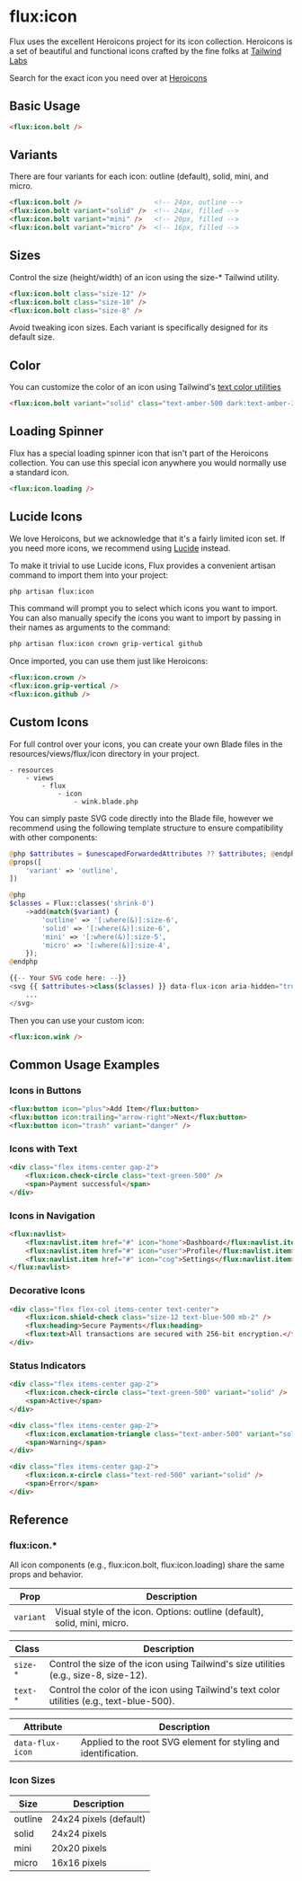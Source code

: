 # flux:icon

Flux uses the excellent Heroicons project for its icon collection. Heroicons is a set of beautiful and functional icons crafted by the fine folks at [Tailwind Labs](https://tailwindcss.com/)

Search for the exact icon you need over at [Heroicons](https://heroicons.com/)

## Basic Usage

```html
<flux:icon.bolt />
```

## Variants

There are four variants for each icon: outline (default), solid, mini, and micro.

```html
<flux:icon.bolt />                  <!-- 24px, outline -->
<flux:icon.bolt variant="solid" />  <!-- 24px, filled -->
<flux:icon.bolt variant="mini" />   <!-- 20px, filled -->
<flux:icon.bolt variant="micro" />  <!-- 16px, filled -->
```

## Sizes

Control the size (height/width) of an icon using the size-\* Tailwind utility.

```html
<flux:icon.bolt class="size-12" />
<flux:icon.bolt class="size-10" />
<flux:icon.bolt class="size-8" />
```

Avoid tweaking icon sizes. Each variant is specifically designed for its default size.

## Color

You can customize the color of an icon using Tailwind's [text color utilities](https://tailwindcss.com/docs/text-color)

```html
<flux:icon.bolt variant="solid" class="text-amber-500 dark:text-amber-300" />
```

## Loading Spinner

Flux has a special loading spinner icon that isn't part of the Heroicons collection. You can use this special icon anywhere you would normally use a standard icon.

```html
<flux:icon.loading />
```

## Lucide Icons

We love Heroicons, but we acknowledge that it's a fairly limited icon set. If you need more icons, we recommend using [Lucide](https://lucide.dev/) instead.

To make it trivial to use Lucide icons, Flux provides a convenient artisan command to import them into your project:

```bash
php artisan flux:icon
```

This command will prompt you to select which icons you want to import. You can also manually specify the icons you want to import by passing in their names as arguments to the command:

```bash
php artisan flux:icon crown grip-vertical github
```

Once imported, you can use them just like Heroicons:

```html
<flux:icon.crown />
<flux:icon.grip-vertical />
<flux:icon.github />
```

## Custom Icons

For full control over your icons, you can create your own Blade files in the resources/views/flux/icon directory in your project.

```
- resources
    - views
        - flux
            - icon
                - wink.blade.php
```

You can simply paste SVG code directly into the Blade file, however we recommend using the following template structure to ensure compatibility with other components:

```php
@php $attributes = $unescapedForwardedAttributes ?? $attributes; @endphp
@props([
    'variant' => 'outline',
])

@php
$classes = Flux::classes('shrink-0')
    ->add(match($variant) {
        'outline' => '[:where(&)]:size-6',
        'solid' => '[:where(&)]:size-6',
        'mini' => '[:where(&)]:size-5',
        'micro' => '[:where(&)]:size-4',
    });
@endphp

{{-- Your SVG code here: --}}
<svg {{ $attributes->class($classes) }} data-flux-icon aria-hidden="true" ... >
    ...
</svg>
```

Then you can use your custom icon:

```html
<flux:icon.wink />
```

## Common Usage Examples

### Icons in Buttons

```html
<flux:button icon="plus">Add Item</flux:button>
<flux:button icon:trailing="arrow-right">Next</flux:button>
<flux:button icon="trash" variant="danger" />
```

### Icons with Text

```html
<div class="flex items-center gap-2">
    <flux:icon.check-circle class="text-green-500" />
    <span>Payment successful</span>
</div>
```

### Icons in Navigation

```html
<flux:navlist>
    <flux:navlist.item href="#" icon="home">Dashboard</flux:navlist.item>
    <flux:navlist.item href="#" icon="user">Profile</flux:navlist.item>
    <flux:navlist.item href="#" icon="cog">Settings</flux:navlist.item>
</flux:navlist>
```

### Decorative Icons

```html
<div class="flex flex-col items-center text-center">
    <flux:icon.shield-check class="size-12 text-blue-500 mb-2" />
    <flux:heading>Secure Payments</flux:heading>
    <flux:text>All transactions are secured with 256-bit encryption.</flux:text>
</div>
```

### Status Indicators

```html
<div class="flex items-center gap-2">
    <flux:icon.check-circle class="text-green-500" variant="solid" />
    <span>Active</span>
</div>

<div class="flex items-center gap-2">
    <flux:icon.exclamation-triangle class="text-amber-500" variant="solid" />
    <span>Warning</span>
</div>

<div class="flex items-center gap-2">
    <flux:icon.x-circle class="text-red-500" variant="solid" />
    <span>Error</span>
</div>
```

## Reference

### flux:icon.*

All icon components (e.g., flux:icon.bolt, flux:icon.loading) share the same props and behavior.

| Prop | Description |
| --- | --- |
| `variant` | Visual style of the icon. Options: outline (default), solid, mini, micro. |

| Class | Description |
| --- | --- |
| `size-*` | Control the size of the icon using Tailwind's size utilities (e.g., size-8, size-12). |
| `text-*` | Control the color of the icon using Tailwind's text color utilities (e.g., text-blue-500). |

| Attribute | Description |
| --- | --- |
| `data-flux-icon` | Applied to the root SVG element for styling and identification. |

### Icon Sizes

| Size | Description |
| --- | --- |
| outline | 24x24 pixels (default) |
| solid | 24x24 pixels |
| mini | 20x20 pixels |
| micro | 16x16 pixels |